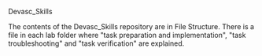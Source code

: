 Devasc_Skills

The contents of the Devasc_Skills repository are in File Structure. There is a file in each lab folder where "task preparation and implementation", "task troubleshooting" and "task verification" are explained.
